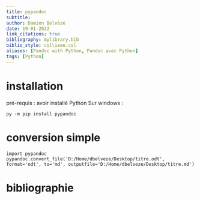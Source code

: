 ```yaml
---
title: pypandoc
subtitle:
author: Damien Belvèze
date: 19-01-2022
link_citations: true
bibliography: mylibrary.bib
biblio_style: csl\ieee.csl
aliases: [Pandoc with Python, Pandoc avec Python]
tags: [Python]
---
```


# installation

pré-requis : avoir installé Python
Sur windows : 

``````
py -m pip install pypandoc
``````

# conversion simple

``````
import pypandoc
pypandoc.convert_file('D:/Home/dbelveze/Desktop/titre.odt', format='odt', to='md', outputfile='D:/Home/dbelveze/Desktop/titre.md')
``````








# bibliographie

